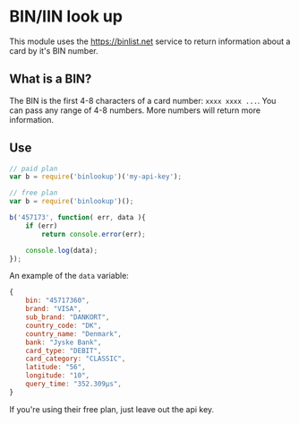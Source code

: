 # BIN/IIN look up

This module uses the https://binlist.net service to return information about a
card by it's BIN number.

## What is a BIN?

The BIN is the first 4-8 characters of a card number: `xxxx xxxx ...`. You can
pass any range of 4-8 numbers. More numbers will return more information.

## Use

```js
// paid plan
var b = require('binlookup')('my-api-key');

// free plan
var b = require('binlookup')();

b('457173', function( err, data ){
	if (err)
		return console.error(err);

	console.log(data);
});
```

An example of the `data` variable:

```js
{
	bin: "45717360",
	brand: "VISA",
	sub_brand: "DANKORT",
	country_code: "DK",
	country_name: "Denmark",
	bank: "Jyske Bank",
	card_type: "DEBIT",
	card_category: "CLASSIC",
	latitude: "56",
	longitude: "10",
	query_time: "352.309µs",
}
```

If you're using their free plan, just leave out the api key.
